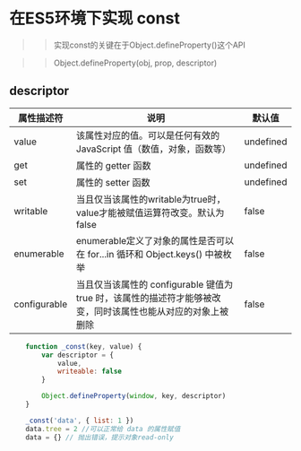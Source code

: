 # 在ES5环境下实现 const
>> 实现const的关键在于Object.defineProperty()这个API

>> Object.defineProperty(obj, prop, descriptor)


## descriptor
| 属性描述符 | 说明 | 默认值 |
| ---- | ---- | ---- |
| value | 该属性对应的值。可以是任何有效的 JavaScript 值（数值，对象，函数等） | undefined |
| get | 属性的 getter 函数 | undefined |
| set | 属性的 setter 函数 | undefined |
| writable | 当且仅当该属性的writable为true时，value才能被赋值运算符改变。默认为false | false |
| enumerable | enumerable定义了对象的属性是否可以在 for...in 循环和 Object.keys() 中被枚举 | false |
| configurable | 当且仅当该属性的 configurable 键值为 true 时，该属性的描述符才能够被改变，同时该属性也能从对应的对象上被删除 | false |


```JavaScript
    function _const(key, value) {
        var descriptor = {
            value,
            writeable: false
        }

        Object.defineProperty(window, key, descriptor)
    }

    _const('data', { list: 1 })
    data.tree = 2 //可以正常给 data 的属性赋值
    data = {} // 抛出错误，提示对象read-only
```